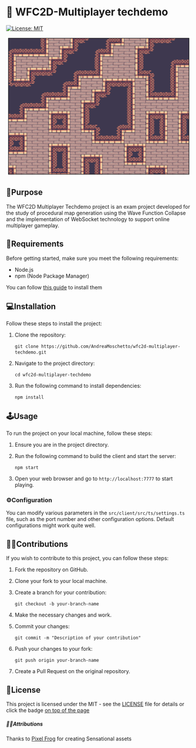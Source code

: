 <a id="top"></a>
# 🌆 WFC2D-Multiplayer techdemo
[![License: MIT](https://img.shields.io/badge/License-MIT-yellow.svg)](https://opensource.org/licenses/MIT)

![Alt Text](./src/client/assets/wfc-screenshot.png)
## 📜Purpose
The WFC2D Multiplayer Techdemo project is an exam project developed for the study of procedural map generation using the Wave Function Collapse and the implementation of WebSocket technology to support online multiplayer gameplay.

## 🧾Requirements
Before getting started, make sure you meet the following requirements:
- Node.js
- npm (Node Package Manager)
  
You can follow [this guide](https://nodejs.dev/en/learn/how-to-install-nodejs/) to install them

## 💻Installation
Follow these steps to install the project:

1. Clone the repository:
   ```shell
   git clone https://github.com/AndreaMoschetto/wfc2d-multiplayer-techdemo.git
   ```

2. Navigate to the project directory:
   ```shell
   cd wfc2d-multiplayer-techdemo
   ```

3. Run the following command to install dependencies:
   ```shell
   npm install
   ```

## 🕹️Usage
To run the project on your local machine, follow these steps:

1. Ensure you are in the project directory.

2. Run the following command to build the client and start the server:
   ```shell
   npm start
   ```

3. Open your web browser and go to `http://localhost:7777` to start playing.

### ⚙️Configuration
You can modify various parameters in the `src/client/src/ts/settings.ts` file, such as the port number and other configuration options.
Default configurations might work quite well.

## 🙋‍♂️Contributions
If you wish to contribute to this project, you can follow these steps:

1. Fork the repository on GitHub.

2. Clone your fork to your local machine.

3. Create a branch for your contribution:
   ```shell
   git checkout -b your-branch-name
   ```

4. Make the necessary changes and work.

5. Commit your changes:
   ```shell
   git commit -m "Description of your contribution"
   ```

6. Push your changes to your fork:
   ```shell
   git push origin your-branch-name
   ```

7. Create a Pull Request on the original repository.

## 🎫License
This project is licensed under the MIT - see the [LICENSE](LICENSE) file for details
or click the badge [on top of the page](#top) 

##### 🙇‍♂️Attributions
Thanks to [Pixel Frog](https://pixelfrog-assets.itch.io) for creating Sensational assets